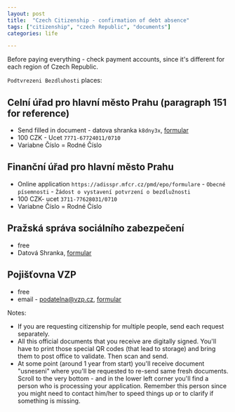 ```yaml
---
layout: post
title:  "Czech Citizenship - confirmation of debt absence"
tags: ["citizenship", "czech Republic", "documents"]
categories: life

---
```


Before paying everything - check payment accounts, since it's different for each region of Czech Republic.

`Podtvrezeni Bezdluhosti` places:

## __Celní úřad__ pro hlavní město Prahu (paragraph 151 for reference)
  * Send filled in document - datova shranka `k8dny3x`, [formular](/assets/2023-12-04/celni-sprava.pdf)
  * 100 CZK - Ucet `7771-67724011/0710`
  * Variabne Číslo = Rodné Číslo

## __Finanční úřad__ pro hlavní město Prahu
  * Online application `https://adisspr.mfcr.cz/pmd/epo/formulare` - `Obecné písemnosti` - `Žádost o vystavení potvrzení o bezdlužnosti`
  * 100 CZK- ucet `3711-77628031/0710`
  * Variabne Číslo = Rodné Číslo

## __Pražská správa sociálního zabezpečení__
  * free
  * Datová Shranka, [formular](/assets/2023-12-04/cssz.pdf)

## __Pojišťovna VZP__
  * free
  * email - podatelna@vzp.cz, [formular](/assets/2023-12-04/VZP.pdf)

Notes:
* If you are requesting citizenship for multiple people, send each request separately.
* All this official documents that you receive are digitally signed. You'll have to print those special QR codes (that lead to storage) and bring them to post office to validate. Then scan and send.
* At some point (around 1 year from start) you'll receive document "usneseni" where you'll be requested to re-send same fresh documents. Scroll to the very bottom - and in the lower left corner you'll find a person who is processing your application. Remember this person since you might need to contact him/her to speed things up or to clarify if something is missing.
